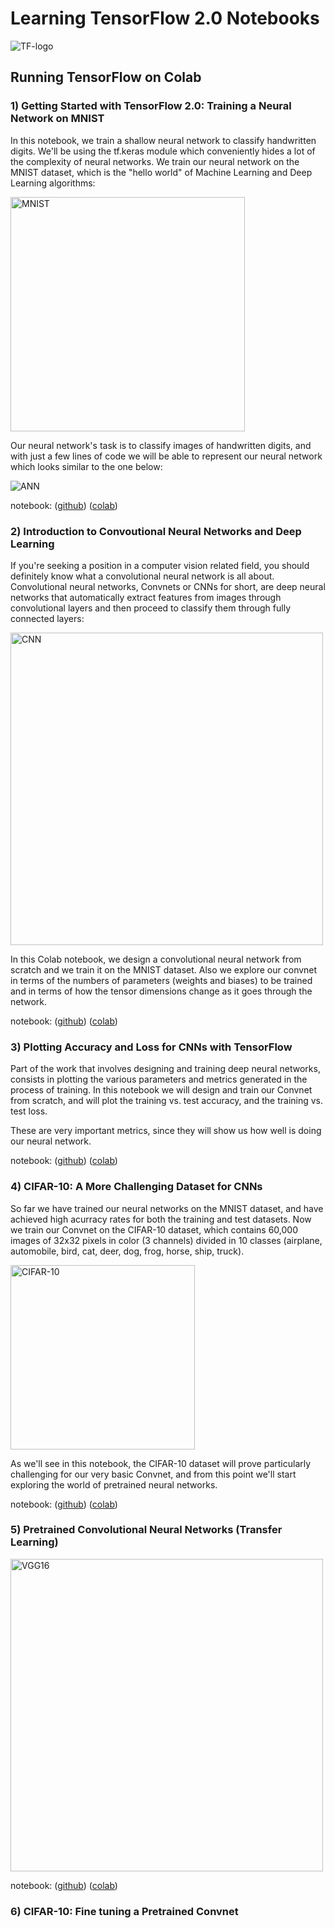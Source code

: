Learning TensorFlow 2.0 Notebooks
=================================

<img src="https://upload.wikimedia.org/wikipedia/commons/thumb/1/11/TensorFlowLogo.svg/200px-TensorFlowLogo.svg.png"
title="TF-logo" />

## Running TensorFlow on Colab

### 1) Getting Started with TensorFlow 2.0: Training a Neural Network on MNIST

In this notebook, we train a shallow neural network to classify handwritten digits. We'll be using the tf.keras module which conveniently hides a lot of the complexity of neural networks. We train our neural network on the MNIST dataset, which is the "hello world" of Machine Learning and Deep Learning algorithms:

<img src="https://upload.wikimedia.org/wikipedia/commons/2/27/MnistExamples.png" title="MNIST" width="375" />

Our neural network's task is to classify images of handwritten digits, and with just a few lines of code we will be able to represent our neural network which looks similar to the one below:

<img src="https://upload.wikimedia.org/wikipedia/commons/thumb/e/e4/Artificial_neural_network.svg/200px-Artificial_neural_network.svg.png" title="ANN" />

notebook: ([github](https://github.com/ccarpenterg/LearningTensorFlow2.0/blob/master/01_getting_started_with_tensorflow.ipynb)) ([colab](https://colab.research.google.com/github/ccarpenterg/LearningTensorFlow2.0/blob/master/01_getting_started_with_tensorflow.ipynb))

### 2) Introduction to Convoutional Neural Networks and Deep Learning

If you're seeking a position in a computer vision related field, you should definitely know what a convolutional neural network is all about. Convolutional neural networks, Convnets or CNNs for short, are deep neural networks that automatically extract features from images through convolutional layers and then proceed to classify them through fully connected layers:

<img src="https://upload.wikimedia.org/wikipedia/commons/thumb/6/63/Typical_cnn.png/800px-Typical_cnn.png" 
title="CNN" width="500" />

In this Colab notebook, we design a convolutional neural network from scratch and we train it on the MNIST dataset. Also we explore our convnet in terms of the numbers of parameters (weights and biases) to be trained and in terms of how the tensor dimensions change as it goes through the network.

notebook: ([github](https://github.com/ccarpenterg/LearningTensorFlow2.0/blob/master/02_introduction_to_convnets_and_deep_learning.ipynb)) ([colab](https://colab.research.google.com/github/ccarpenterg/LearningTensorFlow2.0/blob/master/02_introduction_to_convnets_and_deep_learning.ipynb))

### 3) Plotting Accuracy and Loss for CNNs with TensorFlow

Part of the work that involves designing and training deep neural networks, consists in plotting the various parameters and metrics generated in the process of training. In this notebook we will design and train our Convnet from scratch, and will plot the training vs. test accuracy, and the training vs. test loss.

These are very important metrics, since they will show us how well is doing our neural network.

notebook: ([github](https://github.com/ccarpenterg/LearningTensorFlow2.0/blob/master/03_plotting_accuracy_loss_convnet.ipynb)) ([colab](https://colab.research.google.com/github/ccarpenterg/LearningTensorFlow2.0/blob/master/03_plotting_accuracy_loss_convnet.ipynb))

### 4) CIFAR-10: A More Challenging Dataset for CNNs

So far we have trained our neural networks on the MNIST dataset, and have achieved high acurracy rates for both the training and test datasets. Now we train our Convnet on the CIFAR-10 dataset, which contains 60,000 images of 32x32 pixels in color (3 channels) divided in 10 classes (airplane, automobile, bird, cat, deer, dog, frog, horse, ship, truck).

<img src="https://storage.googleapis.com/kaggle-competitions/kaggle/3649/media/cifar-10.png" title="CIFAR-10" width="295" />

As we'll see in this notebook, the CIFAR-10 dataset will prove particularly challenging for our very basic Convnet, and from this point we'll start exploring the world of pretrained neural networks.

notebook: ([github](https://github.com/ccarpenterg/LearningTensorFlow2.0/blob/master/04_cifar-10_challenging_convnets.ipynb)) ([colab](https://colab.research.google.com/github/ccarpenterg/LearningTensorFlow2.0/blob/master/04_cifar-10_challenging_convnets.ipynb))

### 5) Pretrained Convolutional Neural Networks (Transfer Learning)

<img src="https://neurohive.io/wp-content/uploads/2018/11/vgg16.png" title="VGG16" width="500" />

notebook: ([github](https://github.com/ccarpenterg/LearningTensorFlow2.0/blob/master/05_pretrained_convnets_and_transfer_learning.ipynb)) ([colab](https://colab.research.google.com/github/ccarpenterg/LearningTensorFlow2.0/blob/master/05_pretrained_convnets_and_transfer_learning.ipynb))

### 6) CIFAR-10: Fine tuning a Pretrained Convnet
